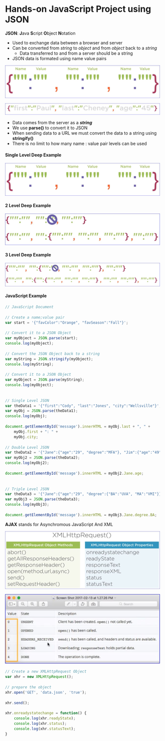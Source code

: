 # Hands-on JavaScript Project using JSON

**JSON**: **J**ava **S**cript **O**bject **N**otation

- Used to exchange data between a browser and server
- Can be converted from _string_ to _object_ and from _object_ back to a _string_
  - Data transferred to and from a server should be a string
- JSON data is formated using name value pairs

![NameValue.jpg](NameValue.jpg)

![NameValueExample.jpg](NameValueExample.jpg)

- Data comes from the server as a _**string**_
- We use **parse()** to convert it to JSON
- When sending data to a URL we must convert the data to a string using **stringify()**
- There is no limit to how many name : value pair levels can be used

#### Single Level Deep Example
![NameValue.jpg](NameValue.jpg)

#### 2 Level Deep Example

![2LevelJson.jpg](2LevelJson.jpg)

#### 3 Level Deep Example

![3LevelJson.jpg](3LevelJson.jpg)

#### JavaScript Example

```javascript
// JavaScript Document

// Create a name;value pair
var start = '{"favColor":"Orange", "favSeason":"Fall"}';

// Convert it to a JSON Object
var myObject = JSON.parse(start);
console.log(myObject);

// Convert the JSON Object back to a string
var myString = JSON.stringify(myObject);
console.log(myString);

// Convert it to a JSON Object
var myObject = JSON.parse(myString);
console.log(myObject);


// Single Level JSON
var theData1 = '{"first":"Cody", "last":"Jones", "city":"Wellsville"}';
var myObj = JSON.parse(theData1);
console.log(myObj);

document.getElementById('message').innerHTML = myObj.last + ", " + 
    myObj.first + ": " + 
    myObj.city;

// Double Level JSON
var theData2 = '{"Jane":{"age":"29", "degree":"MFA"}, "Jim":{"age":"49", "degree":"MA"}}'
var myObj2 = JSON.parse(theData2);
console.log(myObj2);

document.getElementById('message').innerHTML = myObj2.Jane.age;


// Triple Level JSON
var theData3 = '{"Jane":{"age":"29", "degree":{"BA":"UVA", "MA":"VMI"}}, "Jim":{"age":"49", "degree":"MA"}}'
var myObj3 = JSON.parse(theData3);
console.log(myObj3);

document.getElementById('message').innerHTML = myObj3.Jane.degree.BA;
```

**AJAX** stands for Asynchromous JavaScript And XML

![XHR.jpg](XHR.jpg)

![XHRReadyStates.jpg](XHRReadyStates.jpg)

```javascript
// Create a new XMLHttpRequest Object
var xhr = new XMLHttpRequest();

// prepare the object
xhr.open('GET', 'data.json', 'true');

xhr.send();

xhr.onreadystatechange = function() {
    console.log(xhr.readyState);
    console.log(xhr.status);
    console.log(xhr.statusText);
}
```